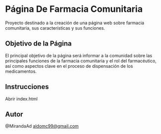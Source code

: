 # Página De Farmacia Comunitaria

Proyecto destinado a la creación de una página web sobre farmacia comunitaria, sus características y sus funciones.

## Objetivo de la Página
El principal objetivo de la página será informar a la comunidad sobre las principales funciones de la farmacia comunitaria y el rol del farmacéutico, así como aspectos clave en el proceso de dispensación de los medicamentos. 

## Instrucciones

Abrir index.html

## Autor

@MirandaAd
aldomc99@gmail.com

